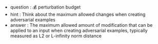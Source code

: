 - question : 💰 perturbation budget
- hint : Think about the maximum allowed changes when creating adversarial examples
- answer : The maximum allowed amount of modification that can be applied to an input when creating adversarial examples, typically measured as L2 or L-infinity norm distance
